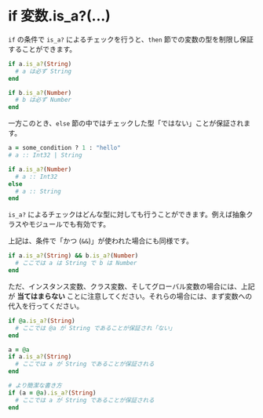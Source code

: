 # if 変数.is_a?(...)

`if` の条件で `is_a?` によるチェックを行うと、`then` 節での変数の型を制限し保証することができます。

```ruby
if a.is_a?(String)
  # a は必ず String
end

if b.is_a?(Number)
  # b は必ず Number
end
```

一方このとき、`else` 節の中ではチェックした型「ではない」ことが保証されます。

```ruby
a = some_condition ? 1 : "hello"
# a :: Int32 | String

if a.is_a?(Number)
  # a :: Int32
else
  # a :: String
end
```

`is_a?` によるチェックはどんな型に対しても行うことができます。例えば抽象クラスやモジュールでも有効です。

上記は、条件で「かつ (`&&`)」が使われた場合にも同様です。

```ruby
if a.is_a?(String) && b.is_a?(Number)
  # ここでは a は String で b は Number
end
```

ただ、インスタンス変数、クラス変数、そしてグローバル変数の場合には、上記が **当てはまらない** ことに注意してください。それらの場合には、まず変数への代入を行ってください。

```ruby
if @a.is_a?(String)
  # ここでは @a が String であることが保証され「ない」
end

a = @a
if a.is_a?(String)
  # ここでは a が String であることが保証される
end

# より簡潔な書き方
if (a = @a).is_a?(String)
  # ここでは a が String であることが保証される
end
```
